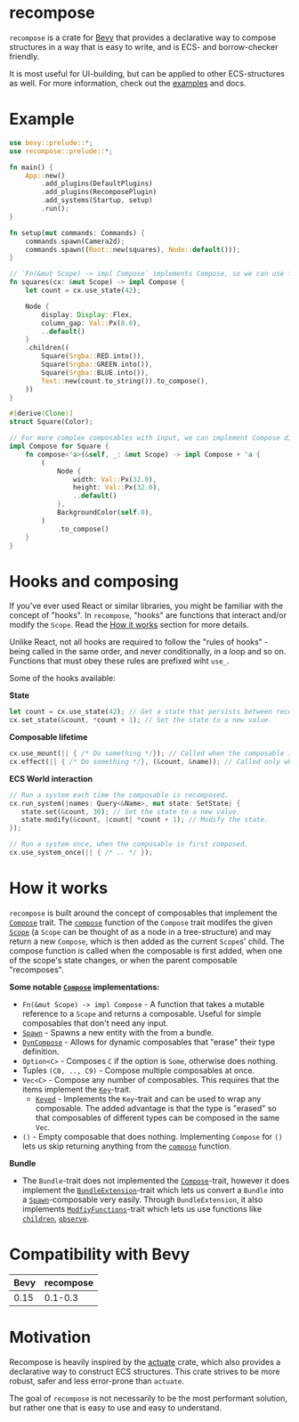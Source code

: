 # recompose

`recompose` is a crate for [Bevy](https://docs.rs/bevy/) that provides a declarative way to compose structures in
a way that is easy to write, and is ECS- and borrow-checker friendly.

It is most useful for UI-building, but can be applied to other ECS-structures as well. For more information, check
out the [examples](https://github.com/ad-kr/recompose/tree/main/examples) and docs.

# Example

```rust
use bevy::prelude::*;
use recompose::prelude::*;

fn main() {
    App::new()
        .add_plugins(DefaultPlugins)
        .add_plugins(RecomposePlugin)
        .add_systems(Startup, setup)
        .run();
}

fn setup(mut commands: Commands) {
    commands.spawn(Camera2d);
    commands.spawn((Root::new(squares), Node::default()));
}

// `Fn(&mut Scope) -> impl Compose` implements Compose, so we can use functions for simple composables.
fn squares(cx: &mut Scope) -> impl Compose {
    let count = cx.use_state(42);

    Node {
        display: Display::Flex,
        column_gap: Val::Px(8.0),
        ..default()
    }
    .children((
        Square(Srgba::RED.into()),
        Square(Srgba::GREEN.into()),
        Square(Srgba::BLUE.into()),
        Text::new(count.to_string()).to_compose(),
    ))
}

#[derive(Clone)]
struct Square(Color);

// For more complex composables with input, we can implement Compose directly on a struct.
impl Compose for Square {
    fn compose<'a>(&self, _: &mut Scope) -> impl Compose + 'a {
        (
            Node {
                width: Val::Px(32.0),
                height: Val::Px(32.0),
                ..default()
            },
            BackgroundColor(self.0),
        )
            .to_compose()
    }
}
```

# Hooks and composing

If you've ever used React or similar libraries, you might be familiar with the concept of "hooks". In `recompose`,
"hooks" are functions that interact and/or modify the `Scope`. Read the [How it works](#how-it-works) section for
more details.

Unlike React, not all hooks are required to follow the "rules of hooks" - being called in the same order, and never
conditionally, in a loop and so on. Functions that must obey these rules are prefixed wiht `use_`.

Some of the hooks available:

**State**

```rust
let count = cx.use_state(42); // Get a state that persists between recompositions.
cx.set_state(&count, *count + 1); // Set the state to a new value.
```

**Composable lifetime**

```rust
cx.use_mount(|| { /* Do something */}); // Called when the composable is first composed.
cx.effect(|| { /* Do something */}, (&count, &name)); // Called only when dependencies have changed.
```

**ECS World interaction**

```rust
// Run a system each time the composable is recomposed.
cx.run_system(|names: Query<&Name>, mut state: SetState| {
   state.set(&count, 30); // Set the state to a new value.
   state.modify(&count, |count| *count + 1); // Modify the state.
});

// Run a system once, when the composable is first composed.
cx.use_system_once(|| { /* .. */ });
```

# How it works

`recompose` is built around the concept of composables that implement the [`Compose`](prelude::Compose) trait. The
[`compose`](prelude::Compose::compose) function of the `Compose` trait modifes the given [`Scope`](prelude::Scope)
(a `Scope` can be thought of as a node in a tree-structure) and may return a new `Compose`, which is then added as
the current `Scope`s' child. The compose function is called when the composable is first added, when one of the
scope's state changes, or when the parent composable "recomposes".

**Some notable [`Compose`](prelude::Compose) implementations:**

- `Fn(&mut Scope) -> impl Compose` - A function that takes a mutable reference to a `Scope` and returns a
  composable. Useful for simple composables that don't need any input.
- [`Spawn`](prelude::Spawn) - Spawns a new entity with the from a bundle.
- [`DynCompose`](prelude::DynCompose) - Allows for dynamic composables that "erase" their type definition.
- `Option<C>` - Composes `C` if the option is `Some`, otherwise does nothing.
- Tuples `(C0, .., C9)` - Compose multiple composables at once.
- `Vec<C>` - Compose any number of composables. This requires that the items implement the
  [`Key`](prelude::Key)-trait.
  - [`Keyed`](prelude::Keyed) - Implements the `Key`-trait and can be used to wrap any composable. The added
    advantage is that the type is "erased" so that composables of different types can be composed in the same
    `Vec`.
- `()` - Empty composable that does nothing. Implementing `Compose` for `()` lets us skip returning anything from
  the [`compose`](prelude::Compose::compose) function.

**Bundle**

- The `Bundle`-trait does not implemented the [`Compose`](prelude::Compose)-trait, however it does implement the
  [`BundleExtension`](prelude::BundleExtension)-trait which lets us convert a `Bundle` into a
  [`Spawn`](prelude::Spawn)-composable very easily. Through `BundleExtension`, it also implements
  [`ModfiyFunctions`](prelude::ModifyFunctions)-trait which lets us use functions like
  [`children`](prelude::ModifyFunctions::children), [`observe`](prelude::ModifyFunctions::observe).

# Compatibility with Bevy

| Bevy | recompose |
| ---- | --------- |
| 0.15 | 0.1-0.3   |

# Motivation

Recompose is heavily inspired by the [actuate](https://docs.rs/actuate/) crate, which also provides a declarative
way to construct ECS structures. This crate strives to be more robust, safer and less error-prone than `actuate`.

The goal of `recompose` is not necessarily to be the most performant solution, but rather one that is easy to use
and easy to understand.
